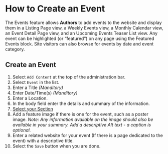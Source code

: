 # How to Create an Event
The Events feature allows **Authors** to add events to the website and display them in a Listing Page view, a Weekly Events view, a Monthly Calendar view, an Event Detail Page view, and an Upcoming Events Teaser List view. Any event can be highlighted (or “featured”) on any page using the Featured Events block. Site visitors can also browse for events by date and event category.

## Create an Event
1. Select `Add Content` at the top of the administration bar.
2. Select `Event` in the list.
3. Enter a Title *(Manditory)*
4. Enter Date/Time(s) *(Manditory)*
5. Enter a Location.
6. In the body field enter the details and summary of the information.
7. [Select your Section](taxonomies.md#Sections)
8. Add a feature image if there is one for the event, such as a poster image. *Note: Any information available on the image should also be available in your summary. Add a descriptive Alt text - a caption is optional.*
9. Enter a related website for your event (If there is a page dedicated to the event) with a descriptive title.
10. Select the `Save` button when you are done.
